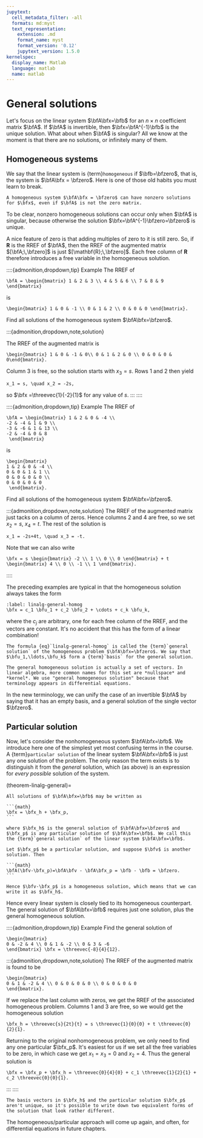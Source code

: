 ```yaml
---
jupytext:
  cell_metadata_filter: -all
  formats: md:myst
  text_representation:
    extension: .md
    format_name: myst
    format_version: '0.12'
    jupytext_version: 1.5.0
kernelspec:
  display_name: Matlab
  language: matlab
  name: matlab
---
```


# General solutions

Let's focus on the linear system $\bfA\bfx=\bfb$ for an $n\times n$ coefficient matrix $\bfA$. If $\bfA$ is invertible, then $\bfx=\bfA^{-1}\bfb$ is the unique solution. What about when $\bfA$ is singular? All we know at the moment is that there are no solutions, or infinitely many of them.

## Homogeneous systems

We say that the linear system is {term}`homogeneous` if $\bfb=\bfzero$, that is, the system is $\bfA\bfx = \bfzero$. Here is one of those old habits you must learn to break.

```{warning}
A homogeneous system $\bfA\bfx = \bfzero$ can have nonzero solutions for $\bfx$, even if $\bfA$ is not the zero matrix.
```

To be clear, nonzero homogeneous solutions can occur only when $\bfA$ is singular, because otherwise the solution $\bfx=\bfA^{-1}\bfzero=\bfzero$ is unique.

A nice feature of zero is that adding multiples of zero to it is still zero. So, if $\mathbf{R}$ is the RREF of $\bfA$, then the RREF of the augmented matrix $[\bfA;\,\bfzero]$ is just $[\mathbf{R};\,\bfzero]$. Each free column of $\mathbf{R}$ therefore introduces a free variable in the homogeneous solution.

::::{admonition,dropdown,tip} Example
The RREF of 

```{math}
\bfA = \begin{bmatrix} 1 & 2 & 3 \\ 4 & 5 & 6 \\ 7 & 8 & 9 \end{bmatrix}
```

is

```{math}
\begin{bmatrix} 1 & 0 & -1 \\ 0 & 1 & 2 \\ 0 & 0 & 0 \end{bmatrix}.
```

Find all solutions of the homogeneous system $\bfA\bfx=\bfzero$.

:::{admonition,dropdown,note,solution}

The RREF of the augmented matrix is

```{math}
\begin{bmatrix} 1 & 0 & -1 & 0\\ 0 & 1 & 2 & 0 \\ 0 & 0 & 0 & 0\end{bmatrix}.
```

Column 3 is free, so the solution starts with $x_3=s$. Rows 1 and 2 then yield

```{math}
x_1 = s, \quad x_2 = -2s,
```

so $\bfx =\threevec{1}{-2}{1}$ for any value of $s$.
:::
::::

::::{admonition,dropdown,tip} Example
The RREF of 

```{math}
\bfA = \begin{bmatrix} 1 & 2 & 0 & -4 \\
-2 & -4 & 1 & 9 \\
-3 & -6 & 1 & 13 \\
-2 & -4 & 0 & 8   
 \end{bmatrix}
```

is

```{math}
\begin{bmatrix} 
1 & 2 & 0 & -4 \\
0 & 0 & 1 & 1 \\
0 & 0 & 0 & 0 \\
0 & 0 & 0 & 0   
 \end{bmatrix}.
```
Find all solutions of the homogeneous system $\bfA\bfx=\bfzero$.

:::{admonition,dropdown,note,solution}
The RREF of the augmented matrix just tacks on a column of zeros. Hence columns 2 and 4 are free, so we set $x_2=s$, $x_4=t$. The rest of the solution is

```{math}
x_1 = -2s+4t, \quad x_3 = -t.
```

Note that we can also write 

```{math}
\bfx = s \begin{bmatrix} -2 \\ 1 \\ 0 \\ 0 \end{bmatrix} + t \begin{bmatrix} 4 \\ 0 \\ -1 \\ 1 \end{bmatrix}.
```
::::

The preceding examples are typical in that the homogeneous solution always takes the form

```{math}
:label: linalg-general-homog
\bfx = c_1 \bfu_1 + c_2 \bfu_2 + \cdots + c_k \bfu_k,
```

where the $c_j$ are arbitrary, one for each free column of the RREF, and the vectors are constant. It's no accident that this has the form of a linear combination!

````{proof:definition}
The formula {eq}`linalg-general-homog` is called the {term}`general solution` of the homogeneous problem $\bfA\bfx=\bfzero$. We say that $\bfu_1,\ldots,\bfu_k$ form a {term}`basis` for the general solution.
````

```{note}
The general homogeneous solution is actually a set of vectors. In linear algebra, more common names for this set are *nullspace* and *kernel*. We use "general homogeneous solution" because that terminology appears in differential equations.
```

In the new terminology, we can unify the case of an invertible $\bfA$ by saying that it has an empty basis, and a general solution of the single vector $\bfzero$.

## Particular solution

Now, let's consider the nonhomogeneous system $\bfA\bfx=\bfb$. We introduce here one of the simplest yet most confusing terms in the course. A {term}`particular solution` of the linear system $\bfA\bfx=\bfb$ is just any one solution of the problem. The only reason the term exists is to distinguish it from the *general* solution, which (as above) is an expression for *every possible* solution of the system.

(theorem-linalg-general)=

````{proof:theorem} General solution of a linear system
All solutions of $\bfA\bfx=\bfb$ may be written as

```{math}
\bfx = \bfx_h + \bfx_p,
```

where $\bfx_h$ is the general solution of $\bfA\bfx=\bfzero$ and $\bfx_p$ is any particular solution of $\bfA\bfx=\bfb$. We call this the {term}`general solution` of the linear system $\bfA\bfx=\bfb$.
````

````{proof:proof}
Let $\bfx_p$ be a particular solution, and suppose $\bfv$ is another solution. Then

```{math}
\bfA(\bfv-\bfx_p)=\bfA\bfv - \bfA\bfx_p = \bfb - \bfb = \bfzero.
```

Hence $\bfv-\bfx_p$ is a homogeneous solution, which means that we can write it as $\bfx_h$.
````

Hence every linear system is closely tied to its homogeneous counterpart. The general solution of $\bfA\bfx=\bfb$ requires just one solution, plus the general homogeneous solution.

::::{admonition,dropdown,tip} Example
Find the general solution of

```{math}
\begin{bmatrix}
0 & -2 & 4 \\ 0 & 1 & -2 \\ 0 & 3 & -6
\end{bmatrix} \bfx = \threevec{-8}{4}{12}.
```

:::{admonition,dropdown,note,solution}
The RREF of the augmented matrix is found to be

```{math}
\begin{bmatrix}
0 & 1 & -2 & 4 \\ 0 & 0 & 0 & 0 \\ 0 & 0 & 0 & 0
\end{bmatrix}. 
```

If we replace the last column with zeros, we get the RREF of the associated homogeneous problem. Columns 1 and 3 are free, so we would get the homogeneous solution

```{math}
\bfx_h = \threevec{s}{2t}{t} = s \threevec{1}{0}{0} + t \threevec{0}{2}{1}.
```

Returning to the original nonhomogeneous problem, we only need to find any one particular $\bfx_p$. It's easiest for us if we set all the free variables to be zero, in which case we get $x_1=x_3=0$ and $x_2 = 4$. Thus the general solution is

```{math}
\bfx = \bfx_p + \bfx_h = \threevec{0}{4}{0} + c_1 \threevec{1}{2}{1} + c_2 \threevec{0}{0}{1}.
```
:::
::::

```{tip}
The basis vectors in $\bfx_h$ and the particular solution $\bfx_p$ aren't unique, so it's possible to write down two equivalent forms of the solution that look rather different.
```

The homogeneous/particular approach will come up again, and often, for differential equations in future chapters.
